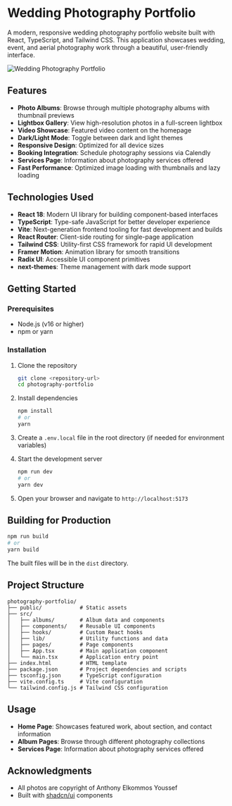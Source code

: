 # Wedding Photography Portfolio

A modern, responsive wedding photography portfolio website built with React, TypeScript, and Tailwind CSS. This application showcases wedding, event, and aerial photography work through a beautiful, user-friendly interface.

![Wedding Photography Portfolio](public/screenshot.png)

## Features

- **Photo Albums**: Browse through multiple photography albums with thumbnail previews
- **Lightbox Gallery**: View high-resolution photos in a full-screen lightbox
- **Video Showcase**: Featured video content on the homepage
- **Dark/Light Mode**: Toggle between dark and light themes
- **Responsive Design**: Optimized for all device sizes
- **Booking Integration**: Schedule photography sessions via Calendly
- **Services Page**: Information about photography services offered
- **Fast Performance**: Optimized image loading with thumbnails and lazy loading

## Technologies Used

- **React 18**: Modern UI library for building component-based interfaces
- **TypeScript**: Type-safe JavaScript for better developer experience
- **Vite**: Next-generation frontend tooling for fast development and builds
- **React Router**: Client-side routing for single-page application
- **Tailwind CSS**: Utility-first CSS framework for rapid UI development
- **Framer Motion**: Animation library for smooth transitions
- **Radix UI**: Accessible UI component primitives
- **next-themes**: Theme management with dark mode support

## Getting Started

### Prerequisites

- Node.js (v16 or higher)
- npm or yarn

### Installation

1. Clone the repository
   ```bash
   git clone <repository-url>
   cd photography-portfolio
   ```

2. Install dependencies
   ```bash
   npm install
   # or
   yarn
   ```

3. Create a `.env.local` file in the root directory (if needed for environment variables)

4. Start the development server
   ```bash
   npm run dev
   # or
   yarn dev
   ```

5. Open your browser and navigate to `http://localhost:5173`

## Building for Production

```bash
npm run build
# or
yarn build
```

The built files will be in the `dist` directory.

## Project Structure

```
photography-portfolio/
├── public/            # Static assets
├── src/
│   ├── albums/        # Album data and components
│   ├── components/    # Reusable UI components
│   ├── hooks/         # Custom React hooks
│   ├── lib/           # Utility functions and data
│   ├── pages/         # Page components
│   ├── App.tsx        # Main application component
│   └── main.tsx       # Application entry point
├── index.html         # HTML template
├── package.json       # Project dependencies and scripts
├── tsconfig.json      # TypeScript configuration
├── vite.config.ts     # Vite configuration
└── tailwind.config.js # Tailwind CSS configuration
```

## Usage

- **Home Page**: Showcases featured work, about section, and contact information
- **Album Pages**: Browse through different photography collections
- **Services Page**: Information about photography services offered

## Acknowledgments

- All photos are copyright of Anthony Elkommos Youssef
- Built with [shadcn/ui](https://ui.shadcn.com/) components